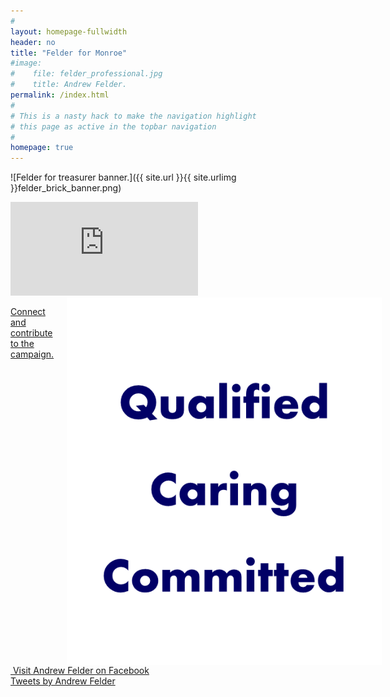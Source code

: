 ```yaml
---
#
layout: homepage-fullwidth
header: no
title: "Felder for Monroe"
#image:
#    file: felder_professional.jpg
#    title: Andrew Felder.
permalink: /index.html
#
# This is a nasty hack to make the navigation highlight
# this page as active in the topbar navigation
#
homepage: true
---
```


![Felder for treasurer banner.]({{ site.url }}{{ site.urlimg }}felder_brick_banner.png)

<div class="small-10 columns">
<div class="flex-video">
<iframe class="video" src="https://www.youtube.com/embed/_3pgd_8WPwE" frameborder="0" allowfullscreen></iframe>
</div>
</div>

<div class="small-5 columns">
<p>
<a href="{{ site.url }}/pages/contact/" class="button">Connect and contribute to the campaign.</a>
</p>

<img src="images/keyword_splash.png" title="Values of Andrew Felder." alt="Values of Andrew Felder.">

</div>

<div class="small-7 columns">
<div class="row">

<div class="small-12 columns">
<a href="https://www.facebook.com/AndrewBFelder/" class="button icon-facebook" target="_blank">&nbsp;Visit Andrew Felder on Facebook</a>
</div>

<div class="small-12 columns">
<a class="twitter-timeline" data-lang="en" data-width="400" data-height="600" data-dnt="true" data-theme="light" href="https://twitter.com/AndrewFelder1?ref_src=twsrc%5Etfw">Tweets by Andrew Felder</a> <script async src="https://platform.twitter.com/widgets.js" charset="utf-8"></script>
</div>
</div>


